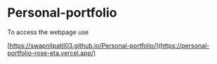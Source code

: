 # Personal-portfolio

To access the webpage use 

[https://swapnilpatil03.github.io/Personal-portfolio/](https://personal-portfolio-rose-eta.vercel.app/)
